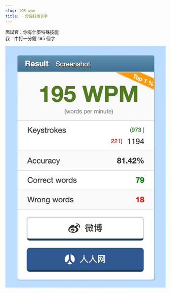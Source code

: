 ```yaml
---
slug: 195-wpm
title: 一分鐘打兩百字
---
```

面試官：你有什麼特殊技能  
我：中打一分鐘 195 個字

![](2024-07-27-1.jpg)

<!-- truncate -->